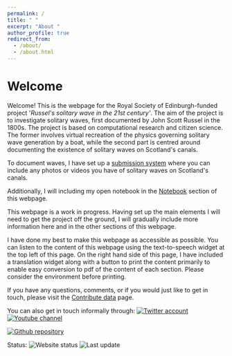 ```yaml
---
permalink: /
title: " "
excerpt: "About "
author_profile: true
redirect_from: 
  - /about/
  - /about.html
---
```




<div class="text-right">
<script async src="https://widget.websitevoice.com/xhBdUJNpEQ5ssC9QTAtj0w"></script>
<script>
  window.wvData=window.wvData||{};function wvtag(a,b){wvData[a]=b;}
  wvtag('id', 'xhBdUJNpEQ5ssC9QTAtj0w');
  wvtag('gender', 'female');
  wvtag('widget-style', {
    className: 'wv-circle-small',
    backgroundColor: '#F6F6F6',
    contrast: 'wv-contrast-light'
  });
</script>
</div>



<div id="google_translate_element" class="text-right"></div><script>

function googleTranslateElementInit() {

new google.translate.TranslateElement({

pageLanguage: 'en'
  
  

}, 'google_translate_element');

}

</script>
<script src="//translate.google.com/translate_a/element.js?cb=googleTranslateElementInit"></script>

# Welcome

Welcome! This is the webpage for the Royal Society of Edinburgh-funded project '_Russel's solitary wave in the 21st century'_. The aim of the project is to investigate solitary waves, first documented by John Scott Russel in the 1800s. The project is based on computational research and citizen science. The former involves virtual recreation of the physics governing solitary wave generation by a boat, while the second part is centred around documenting the existence of solitary waves on Scotland's canals. 

To document waves, I have set up a [submission system](/submit-data/) where you can include any photos or videos you have of solitary waves on Scotland's canals. 

Additionally, I will including my open notebook in the [Notebook](/notebook/) section of this webpage. 

This webpage is a work in progress. Having set up the main elements I will need to get the project off the ground, I will gradually include more information here and in the other sections of this webpage. 

I have done my best to make this webpage as accessible as possible. You can listen to the content of this webpage using the text-to-speech widget at the top left of this page. On the right hand side of this page, I have included a translation widget along with a button to print the content primarily to enable easy conversion to pdf of the content of each section. Please consider the environment before printing.

If you have any questions, comments, or if you would just like to get in touch, please visit the [Contribute data](/submit-data) page. 

You can also get in touch informally through: <a href="https://twitter.com/m_terziev"><img alt="Twitter account" src="https://img.shields.io/twitter/url?style=social&url=https%3A%2F%2Ftwitter.com%2Fm_terziev"></a> <a href="https://www.youtube.com/channel/UCPH-4CNVrmbyaMG7hArKsXw"><img alt="Youtube channel" src="https://img.shields.io/youtube/channel/views/UCPH-4CNVrmbyaMG7hArKsXw?style=social" href="https://www.youtube.com/channel/UCPH-4CNVrmbyaMG7hArKsXw"></a>

<a href="https://github.com/scottish-solitary-waves/scottish-solitary-waves.github.io"><img alt="Github repository" src="https://img.shields.io/website?up_message=online&url=https%3A%2F%2Fscottish-solitary-waves.github.io%2F"></a>

Status: <img alt="Website status" src="https://img.shields.io/website?url=https%3A%2F%2Fscottish-solitary-waves.github.io%2F">
<img alt="Last update" scr="https://img.shields.io/github/last-commit/scottish-solitary-waves/scottish-solitary-waves.github.io?label=Last%20update">
